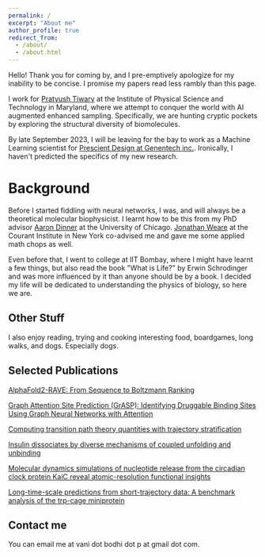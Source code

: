 ```yaml
---
permalink: /
excerpt: "About me"
author_profile: true
redirect_from: 
  - /about/
  - /about.html
---
```


Hello! Thank you for coming by, and I pre-emptively apologize for my inability to be concise. I promise my papers read less rambly than this page.

I work for [Pratyush Tiwary](https://sites.google.com/site/pratyushtiwary/) at the Institute of Physical Science and Technology in Maryland, where we attempt to conquer the world with AI augmented enhanced sampling. Specifically, we are hunting cryptic pockets by exploring the structural diversity of biomolecules.

By late September 2023, I will be leaving for the bay to work as a Machine Learning scientist for [Prescient Design at Genentech inc.](https://www.gene.com/scientists/our-scientists/prescient-design). Ironically, I haven't predicted the specifics of my new research.

Background
======

Before I started fiddling with neural networks, I was, and will always be a theoretical molecular biophysicist. I learnt how to be this from my PhD advisor [Aaron Dinner](https://dinner-group.uchicago.edu/) at the University of Chicago. [Jonathan Weare](https://cims.nyu.edu/~weare/) at the Courant Institute in New York co-advised me and gave me some applied math chops as well.

Even before that, I went to college at IIT Bombay, where I might have learnt a few things, but also read the book "What is Life?" by Erwin Schrodinger and was more influenced by it than anyone should be by a book. I decided my life will be dedicated to understanding the physics of biology, so here we are.

Other Stuff
------
I also enjoy reading, trying and cooking interesting food, boardgames, long walks, and dogs. Especially dogs.

Selected Publications
------
[AlphaFold2-RAVE: From Sequence to Boltzmann Ranking](https://pubs.acs.org/doi/abs/10.1021/acs.jctc.3c00290)


[Graph Attention Site Prediction (GrASP): Identifying Druggable Binding Sites Using Graph Neural Networks with Attention](https://www.biorxiv.org/content/10.1101/2023.07.25.550565v1.abstract)


[Computing transition path theory quantities with trajectory stratification](https://pubs.aip.org/aip/jcp/article/157/3/034106/2841544)


[Insulin dissociates by diverse mechanisms of coupled unfolding and unbinding](https://pubs.acs.org/doi/abs/10.1021/acs.jpcb.0c03521)


[Molecular dynamics simulations of nucleotide release from the circadian clock protein KaiC reveal atomic-resolution functional insights](https://www.pnas.org/doi/abs/10.1073/pnas.1812555115)


[Long-time-scale predictions from short-trajectory data: A benchmark analysis of the trp-cage miniprotein](https://pubs.acs.org/doi/abs/10.1021/acs.jctc.0c00933)

Contact me
-------
You can email me at vani dot bodhi dot p at gmail dot com.